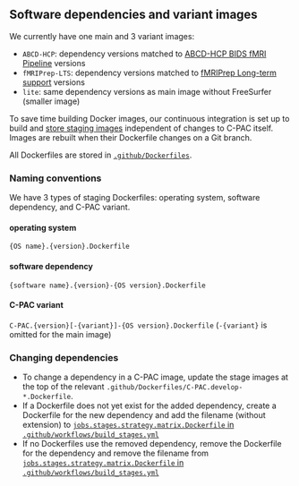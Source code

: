 ## Software dependencies and variant images
We currently have one main and 3 variant images:
* `ABCD-HCP`: dependency versions matched to [ABCD-HCP BIDS fMRI Pipeline](https://github.com/DCAN-Labs/abcd-hcp-pipeline/releases/tag/v0.1.1) versions
* `fMRIPrep-LTS`: dependency versions matched to [fMRIPrep Long-term support](https://reproducibility.stanford.edu/fmriprep-lts/) versions
* `lite`: same dependency versions as main image without FreeSurfer (smaller image)

To save time building Docker images, our continuous integration is set up to build and [store staging images](https://github.com/FCP-INDI?tab=packages&repo_name=C-PAC) independent of changes to C-PAC itself. Images are rebuilt when their Dockerfile changes on a Git branch.

All Dockerfiles are stored in [`.github/Dockerfiles`](./.github/Dockerfiles).

### Naming conventions

We have 3 types of staging Dockerfiles: operating system, software dependency, and C-PAC variant.

#### operating system

`{OS name}.{version}.Dockerfile`

#### software dependency

`{software name}.{version}-{OS version}.Dockerfile`

#### C-PAC variant

`C-PAC.{version}[-{variant}]-{OS version}.Dockerfile` (`-{variant}` is omitted for the main image)

### Changing dependencies

* To change a dependency in a C-PAC image, update the stage images at the top of the relevant `.github/Dockerfiles/C-PAC.develop-*.Dockerfile`.
* If a Dockerfile does not yet exist for the added dependency, create a Dockerfile for the new dependency and add the filename (without extension) to [`jobs.stages.strategy.matrix.Dockerfile` in `.github/workflows/build_stages.yml`](https://github.com/FCP-INDI/C-PAC/blob/4e18916384e52c3dc9610aea3eed537c19d480e3/.github/workflows/build_stages.yml#L77-L97)
* If no Dockerfiles use the removed dependency, remove the Dockerfile for the dependency and remove the filename from [`jobs.stages.strategy.matrix.Dockerfile` in `.github/workflows/build_stages.yml`](https://github.com/FCP-INDI/C-PAC/blob/4e18916384e52c3dc9610aea3eed537c19d480e3/.github/workflows/build_stages.yml#L77-L97)
